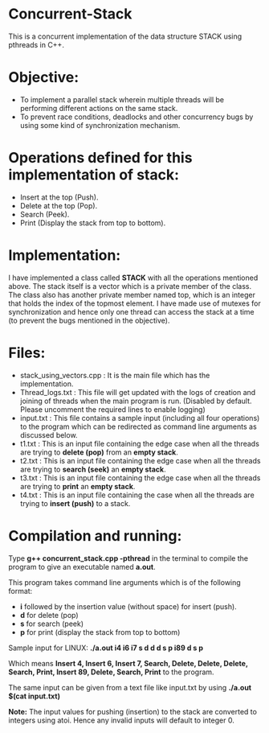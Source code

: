 # Concurrent-Stack
This is a concurrent implementation of the data structure STACK using pthreads in C++.

# Objective:
* To implement a parallel stack wherein multiple threads will be performing different actions on the same stack.
* To prevent race conditions, deadlocks and other concurrency bugs by using some kind of synchronization mechanism.

# Operations defined for this implementation of stack:
* Insert at the top (Push).
* Delete at the top (Pop).
* Search (Peek).
* Print (Display the stack from top to bottom).

# Implementation:
I have implemented a class called **STACK** with all the operations mentioned above.
The stack itself is a vector which is a private member of the class. The class also has another private member named top, which is an integer that holds the index of the topmost element.
I have made use of mutexes for synchronization and hence only one thread can access the stack at a time (to prevent the bugs mentioned in the objective).

# Files:
* stack_using_vectors.cpp : It is the main file which has the implementation.
* Thread_logs.txt : This file will get updated with the logs of creation and joining of threads when the main program is run. (Disabled by default. Please uncomment the required lines to enable logging)
* input.txt : This file contains a sample input (including all four operations) to the program which can be redirected as command line arguments as discussed below.
* t1.txt : This is an input file containing the edge case when all the threads are trying to **delete (pop)** from an **empty stack**.
* t2.txt : This is an input file containing the edge case when all the threads are trying to **search (seek)** an **empty stack**.
* t3.txt : This is an input file containing the edge case when all the threads are trying to **print** an **empty stack**.
* t4.txt : This is an input file containing the case when all the threads are trying to **insert (push)** to a stack.

# Compilation and running:
Type **g++ concurrent_stack.cpp -pthread** in the terminal to compile the program to give an executable named **a.out**.

This program takes command line arguments which is of the following format:
* **i** followed by the insertion value (without space) for insert (push).
* **d** for delete (pop)
* **s** for search (peek)
* **p** for print (display the stack from top to bottom)

Sample input for LINUX: **./a.out i4 i6 i7 s d d d s p i89 d s p**

Which means **Insert 4, Insert 6, Insert 7, Search, Delete, Delete, Delete, Search, Print, Insert 89, Delete, Search, Print** to the program.

The same input can be given from a text file like input.txt by using **./a.out $(cat input.txt)**

**Note:** The input values for pushing (insertion) to the stack are converted to integers using atoi. Hence any invalid inputs will default to integer 0.
